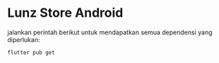 # Lunz Store Android

jalankan perintah berikut untuk mendapatkan semua dependensi yang diperlukan:
```bash
flutter pub get
